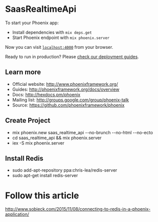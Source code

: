 # SaasRealtimeApi

To start your Phoenix app:

  * Install dependencies with `mix deps.get`
  * Start Phoenix endpoint with `mix phoenix.server`

Now you can visit [`localhost:4000`](http://localhost:4000) from your browser.

Ready to run in production? Please [check our deployment guides](http://www.phoenixframework.org/docs/deployment).

## Learn more

  * Official website: http://www.phoenixframework.org/
  * Guides: http://phoenixframework.org/docs/overview
  * Docs: http://hexdocs.pm/phoenix
  * Mailing list: http://groups.google.com/group/phoenix-talk
  * Source: https://github.com/phoenixframework/phoenix


## Create Project
  *  mix phoenix.new saas_realtime_api --no-brunch --no-html --no-ecto
  * cd saas_realtime_api && mix phoenix.server
  * iex -S mix phoenix.server

## Install Redis
  * sudo add-apt-repository ppa:chris-lea/redis-server
  * sudo apt-get install redis-server

# Follow this article
  http://www.sobieck.com/2015/11/08/connecting-to-redis-in-a-phoenix-application/
